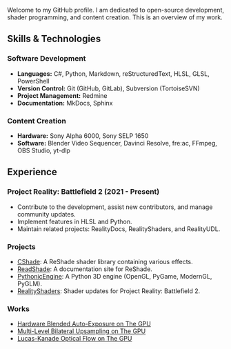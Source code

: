 
Welcome to my GitHub profile. I am dedicated to open-source development, shader programming, and content creation. This is an overview of my work.

## Skills & Technologies

### Software Development

- **Languages:** C#, Python, Markdown, reStructuredText, HLSL, GLSL, PowerShell
- **Version Control:** Git (GitHub, GitLab), Subversion (TortoiseSVN)
- **Project Management:** Redmine
- **Documentation:** MkDocs, Sphinx

### Content Creation

- **Hardware:** Sony Alpha 6000, Sony SELP 1650
- **Software:** Blender Video Sequencer, Davinci Resolve, fre:ac, FFmpeg, OBS Studio, yt-dlp

## Experience

### Project Reality: Battlefield 2 (2021 - Present)

- Contribute to the development, assist new contributors, and manage community updates.
- Implement features in HLSL and Python.
- Maintain related projects: RealityDocs, RealityShaders, and RealityUDL.

### Projects

- [CShade](https://github.com/papadanku/CShade): A ReShade shader library containing various effects.
- [ReadShade](https://github.com/ReadShade/ReadShade): A documentation site for ReShade.
- [PythonicEngine](https://github.com/papadanku/PythonicEngine): A Python 3D engine (OpenGL, PyGame, ModernGL, PyGLM).
- [RealityShaders](https://github.com/realitymod/RealityShaders): Shader updates for Project Reality: Battlefield 2.

### Works

- [Hardware Blended Auto-Exposure on The GPU](https://papadanku.github.io/source/blog/gpu/autoexposure.html)
- [Multi-Level Bilateral Upsampling on The GPU](https://papadanku.github.io/source/blog/gpu/bilateral.html)
- [Lucas-Kanade Optical Flow on The GPU](https://papadanku.github.io/source/blog/gpu/opticalflow.html)
